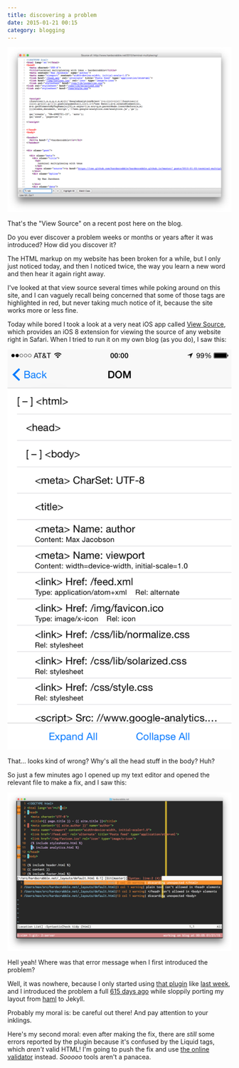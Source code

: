 ```yaml
---
title: discovering a problem
date: 2015-01-21 00:15
category: blogging
---
```


![view source on a recent post](/img/2015-01-21-markup-view-source.png)

That's the "View Source" on a recent post here on the blog.

Do you ever discover a problem weeks or months or years after it was
introduced? How did you discover it?

The HTML markup on my website has been broken for a while, but I only just
noticed today, and then I noticed twice, the way you learn a new word and then
hear it again right away.

I've looked at that view source several times while poking around on this site,
and I can vaguely recall being concerned that some of those tags are
highlighted in red, but never taking much notice of it, because the site works
more or less fine.

Today while bored I took a look at a very neat iOS app called [View Source][],
which provides an iOS 8 extension for viewing the source of any website right
in Safari. When I tried to run it on my own blog (as you do), I saw this:

[View Source]: https://itunes.apple.com/us/app/view-source-html-javascript/id917660039?mt=8

![view source on a recent post in iOS](/img/2015-01-21-view-source-on-ios.png)

That... looks kind of wrong? Why's all the head stuff in the body? Huh?

So just a few minutes ago I opened up my text editor and opened the relevant
file to make a fix, and I saw this:

![HTML in vim with syntastic](/img/2015-01-21-markup-in-vim-with-syntastic.png)

Hell yeah! Where was that error message when I first introduced the problem?

Well, it was nowhere, because I only started using [that plugin][] like [last
week][], and I introduced the problem a full [615 days ago][] while sloppily
porting my layout from [haml][] to Jekyll.

[that plugin]: https://github.com/scrooloose/syntastic
[last week]: /2015/ambiguous-use-of-user-defined-command/
[615 days ago]: https://github.com/hardscrabble/hardscrabble.github.io/commit/2bbe8553e33f53d15dea6ce2384f094f1fbf4228
[haml]: https://github.com/maxjacobson/beefsteak/blob/4d305dca1d0c25a2bbefa6a4318a7df56f843f1d/views/layout.haml

Probably my moral is: be careful out there! And pay attention to your inklings.

Here's my second moral: even after making the fix, there are *still* some
errors reported by the plugin because it's confused by the Liquid tags, which
*aren't* valid HTML! I'm going to push the fix and use [the online validator][]
instead. *Sooooo* tools aren't a panacea.

[the online validator]: http://validator.w3.org/
